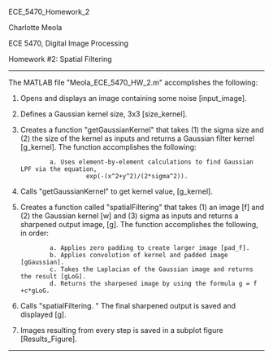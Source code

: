 ECE_5470_Homework_2



Charlotte Meola

ECE 5470, Digital Image Processing 

Homework #2: Spatial Filtering


---------------------------------------------------------------------------------------
The MATLAB file "Meola_ECE_5470_HW_2.m" accomplishes the following:

1.	Opens and displays an image containing some noise [input_image].


2.	Defines a Gaussian kernel size, 3x3 [size_kernel].


3.	Creates a function "getGaussianKernel" that takes (1) the sigma size and (2) the size of the kernel as inputs and returns a Gaussian filter kernel [g_kernel]. The function accomplishes the following:

                a. Uses element-by-element calculations to find Gaussian LPF via the equation, 
                          exp(-(x^2+y^2)/(2*sigma^2)).


4.	Calls "getGaussianKernel" to get kernel value, [g_kernel].


5.	Creates a function called "spatialFiltering" that takes (1) an image [f] and (2) the Gaussian kernel [w] and (3) sigma as inputs and returns a sharpened output image, [g]. 
The function accomplishes the following, in order: 

                a. Applies zero padding to create larger image [pad_f].
                b. Applies convolution of kernel and padded image [gGaussian].
                c. Takes the Laplacian of the Gaussian image and returns the result [gLoG].
                d. Returns the sharpened image by using the formula g = f +c*gLoG.


6.	Calls "spatialFiltering. " The final sharpened output is saved and displayed [g]. 


7.	Images resulting from every step is saved in a subplot figure [Results_Figure].

--------------------------------------------------------------------------------------

